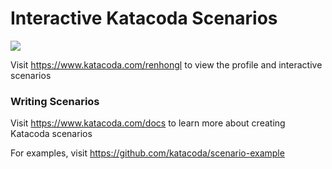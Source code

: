 # Interactive Katacoda Scenarios

[![](http://shields.katacoda.com/katacoda/renhongl/count.svg)](https://www.katacoda.com/renhongl "Get your profile on Katacoda.com")

Visit https://www.katacoda.com/renhongl to view the profile and interactive scenarios

### Writing Scenarios
Visit https://www.katacoda.com/docs to learn more about creating Katacoda scenarios

For examples, visit https://github.com/katacoda/scenario-example
